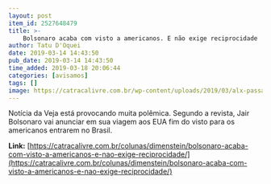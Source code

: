 ```yaml
---
layout: post
item_id: 2527648479
title: >-
    Bolsonaro acaba com visto a americanos. E não exige reciprocidade
author: Tatu D'Oquei
date: 2019-03-14 14:43:50
pub_date: 2019-03-14 14:43:50
time_added: 2019-03-18 20:06:44
categories: [avisamos]
tags: []
image: https://catracalivre.com.br/wp-content/uploads/2019/03/alx-passaporte-20120507-89-original.jpeg
---
```


Notícia da Veja está provocando muita polêmica. Segundo a revista, Jair Bolsonaro vai anunciar em sua viagem aos EUA fim do visto para os americanos entrarem no Brasil.

**Link:** [https://catracalivre.com.br/colunas/dimenstein/bolsonaro-acaba-com-visto-a-americanos-e-nao-exige-reciprocidade/](https://catracalivre.com.br/colunas/dimenstein/bolsonaro-acaba-com-visto-a-americanos-e-nao-exige-reciprocidade/)

